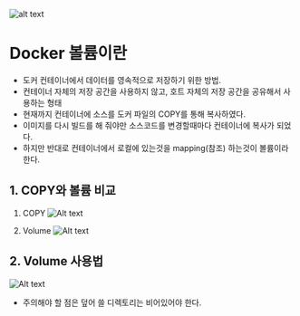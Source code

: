 ![alt text](<img/도커 기본이미지.png>)
# Docker 볼륨이란
- 도커 컨테이너에서 데이터를 영속적으로 저장하기 위한 방법.
- 컨테이너 자체의 저장 공간을 사용하지 않고, 호트 자체의 저장 공간을 공유해서 사용하는 형태
- 현재까지 컨테이너에 소스를 도커 파일의 COPY를 통해 복사하였다.
- 이미지를 다시 빌드를 해 줘야만 소스코드를 변경할때마다 컨테이너에 복사가 되었다.
- 하지만 반대로 컨테이너에서 로컬에 있는것을 mapping(참조) 하는것이 볼륨이라 한다.

## 1. COPY와 볼륨 비교
1. COPY
![Alt text](<img/도커 볼륨-1.png>)

2. Volume
![Alt text](<img/도커 볼륨-2.png>)

## 2. Volume 사용법
![Alt text](<img/도커 볼륨-3.png>)
- 주의해야 할 점은 덮어 쓸 디렉토리는 비어있어야 한다.
